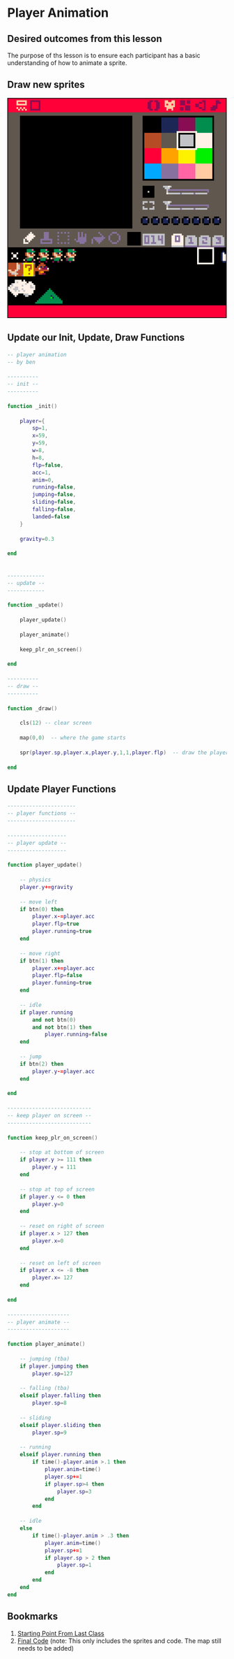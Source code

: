 # Player Animation

## Desired outcomes from this lesson

The purpose of ths lesson is to ensure each participant has a basic understanding of how to animate a sprite.

## Draw new sprites

![Spritesheet](spritesheet.png)

## Update our Init, Update, Draw Functions

```lua
-- player animation
-- by ben

----------
-- init --
----------

function _init()

    player={
        sp=1,
        x=59,
        y=59,
        w=8,
        h=8,
        flp=false,
        acc=1,
        anim=0,
        running=false,
        jumping=false,
        sliding=false,
        falling=false,
        landed=false
    }

    gravity=0.3

end


------------
-- update --
------------

function _update()

    player_update()
    
    player_animate()
    
    keep_plr_on_screen()

end

----------
-- draw --
----------

function _draw()

    cls(12) -- clear screen

    map(0,0)  -- where the game starts
    
    spr(player.sp,player.x,player.y,1,1,player.flp)  -- draw the player

end
```

## Update Player Functions

```lua
----------------------
-- player functions --
----------------------

-------------------
-- player update --
-------------------

function player_update()

	-- physics
	player.y+=gravity

	-- move left
	if btn(0) then
		player.x-=player.acc
		player.flp=true
		player.running=true
	end

	-- move right
	if btn(1) then
		player.x+=player.acc
		player.flp=false
		player.funning=true
	end

	-- idle
	if player.running
		and not btn(0)
		and not btn(1) then
			player.running=false
	end

	-- jump
	if btn(2) then 
		player.y-=player.acc
	end

end

---------------------------
-- keep player on screen --
---------------------------

function keep_plr_on_screen()

	-- stop at bottom of screen
	if player.y >= 111 then
		player.y = 111
	end

	-- stop at top of screen
	if player.y <= 0 then
		player.y=0
	end

	-- reset on right of screen
	if player.x > 127 then
		player.x=0
	end

	-- reset on left of screen
	if player.x <= -8 then
		player.x= 127
	end

end

--------------------
-- player animate --
--------------------

function player_animate()

	-- jumping (tba)
	if player.jumping then
		player.sp=127

	-- falling (tba)
	elseif player.falling then 
		player.sp=8

	-- sliding
	elseif player.sliding then
		player.sp=9

	-- running
	elseif player.running then
		if time()-player.anim >.1 then
			player.anim=time() 
			player.sp+=1
			if player.sp>4 then
				player.sp=3
			end
		end

	-- idle
	else
		if time()-player.anim > .3 then
			player.anim=time()
			player.sp+=1
			if player.sp > 2 then
				player.sp=1
			end
		end
	end
end 
```


## Bookmarks

1. [Starting Point From Last Class](https://www.pico-8-edu.com/?c=AHB4YQnSAvHrweIDXH-zSxz_Bln0Aue-QPMKzRtUO544vi2TtqqC3MCuCZui7Kzk6ur_Z8juVw2pznfPJaeEQRQEmoLXvYWZDPMOO81RF7n5KZrLrnM7dty_p4jOsz6ewexa2YurZi3KtyyPZibQFc9WoGLUneZ4DW5tBWvFMyiH1xjvEE0OGP-M_-AdjH8aIjH_GfRpM1D4zlavMeeuOu-eIt1c2tg478I2yPu_UVSXptrIRpPHnao6ddWpEKasTtPDM8YRcl4VcvN_nyIJsqYYmWiG42RmqgqDandXklDjnXmVD2q8-3KPxmsYp2GouRJFaRfuqopZb6zpy5nVou3sUy_2bRGNRE2zFtdRNNBVYdLoFitDJLUE3VLT905cNepYMlsUrhWAkBQTKVIUMZ6Q8aWr_urzOtZ07iFYG2qu2_tQaadY_6OYqR-_SuJHq92FSGU4EUaDQ4lSfuLowkWxSJXglbnJnZ2xZHbIUHlSTUeDS3t7SiqNrrZe6m7vREUM81s3J1sbrX2r_T2ijetujSr9cTX54JAA_dYEyO8ZAfL-0MaHAvn-adonmtAq79bGEUEfFEHgA9WNZGBnQBjpbaRwnFc5ny8kmQ7VD3uIn1e1V1ZEfVwm6wJOCJFg15US7O_YBPsh_CWxX6cfqTinPG1YKmnK0--SqNblVvd-1SbX0mYvHlVJaKKg2IuSXqo3DoQltXabyalkJAgU5twnUa-CXcZUipfCqE3kxX-e2iRr4uL-Amnxa2mrL2pRFCEq8fJ-q1lapCOXapfflbz4-_jsqIv-1S6oV9XF-2kPKKOrCITf-7BIeFAtUOr9h8b76C78EXASyAfPBqq3y5npRp7JBcYqHJr6ANpAyfA3kww-4ThQZfydl_4TGn9kPpXlZY56a0TIIJXNFUPo99Tn6-2kcmHWdxyvNaK0avZqmupQJftbD2Hd1ZI-kvZQScdGKUxYtNu7C6LlvzPR8v---2tEtPyXzDlEy9kFjvUF&g=wHjOw-w1zBw-wrHQHwAEPEBPw-wtXwBEfUPw-wsXwCEvw-wsHQHwAVTFw-wzPAjAPw-wzCgC)
2. [Final Code](https://www.pico-8-edu.com/?c=AHB4YQloAtPrweIDXH-zSxz_Bln0Aue-QPMKzRtUO544vi2TtqqC3MCuCZui7Kzk6ur_Z8juVw2pznfPJaeEQRQEmoLXvYWZDPMOO81RF7n5KZrLrnM7dty_p4jOsz6ewexa2YurZi3KtyyPZibQFZeGSXaa-TE4NRWMFc_gGu53iCZ72191Hr6D7S87JLa-gjxt_sJ1pnqNNW-VefcW6eTQxsZ5F7ZB3veNirp01EY2mjzulNSppU6FMDV1mh6eMb6k25y-pyiCarUYmWiG42RmqQqDanZWjlDTnXmV72m6-3KPpmsYp_HoiakAhBXiMt3VFTPfXLNQDs0WZWeffrJti2gmapq9uI6iga4Kk0a1HEHe5KJzW1HUO3HWqHPJRlG4VvJBUkymSFHEeFLGl66qq8-rmFO2h0RtqLhur0OjnVLtj0amfvgrgh_ldothaexMdMniUqKNnzg6cVIqUiV4ZW9zZ2ctmR0yVJ5U29Hi0t6ekkqjpK2Xut07UQPD-FbKydZWa99bD9fb_lTq40rqwSH58Y3Jj98r8uP-oYsP-fH-UbOOFnTKOzVxhUFcoLVR9DO5INLbCOAYy-d8IaH02EPyvDq9WaA5PidNBEQQIrquVdH1d0t0-RD4ktWv0w9vCHIJ0nahdqYg-S8lfuv5v_qSa2Wz2Y6qIzRRUMxFSS-Nq6rOsplcSkaCQNr8LbylCn9oi9pEWPzXrU0yJiv_J5CaP5am_qKWQZGbEiz-s5qlRTpxqf79Kyz_W0VHV-yfXsHIqq74H80Bcff-JIzwAFignPsPQAh-iC08S8L3ItNAxX-4sl3pM6mgWlVDJx9oGigX-mVy4RfgBqqLf-MyvALjFOwU1oc18q0Z4YJW-lf6oF-VlJ-zk4qFGZ9xvNYMWFKcPE12qOj_qX2w7knpXh_pIW6kUoRFvL07IVL_MxMp----34pI_Q9JU5HyuckR&g=wHjOwAjOwAjOwAjOw-wdzBgzBgzBgzBw-wTHQHwAEPEBPgEPEBPgEPEBPgEPEBPw-wVXwBEfUPQEfUPQEfUPQEfUPw-wUXwCEvwAEvwAEvQPAEvw-wUHQHwAVTFQPVTFPAPVTFgVTFw-wbPAjAPgjwBjAPQCjPw-wcCgCgCgCgCQCwCCw-wU0BPUN6CNgUw-wk0BPGUK0AKEQ0Aw-wj0BPGUKEaEKEAUBEBCw-wi0BPGUqUKkHEiHw-whfUPGkqEa0Fw-whEGfG0A6CEQEZw-wkUWPGkqEaEQUSw-wj0APkN6CNw-w-w-w-w-wh3AAHw-wzHG3BAXw-wtG3DG3Aw-wrHG3BG3AGXw-wpHGXW3DWHw-wpnmXG3DwEDw-whnGHGXG3BwEjw-wh3JwDzBw-whngmXwDzDw-whHwBWwEzBBjw-wvzCLBjw-wtzJw-wrzLw-wpzM) (note: This only includes the sprites and code. The map still needs to be added)


